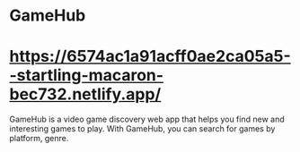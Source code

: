 # GameHub
# https://6574ac1a91acff0ae2ca05a5--startling-macaron-bec732.netlify.app/

GameHub is a video game discovery web app that helps you find new and interesting games to play. With GameHub, you can search for games by platform, genre.
